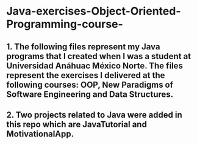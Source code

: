 # Java-exercises-Object-Oriented-Programming-course-

## 1.  The following files represent my Java programs that I created when I was a student at Universidad Anáhuac México Norte. The files represent the exercises I delivered at the following courses: OOP, New Paradigms of Software Engineering and Data Structures.

## 2. Two projects related to Java were added in this repo which are JavaTutorial and MotivationalApp.
